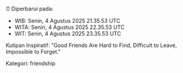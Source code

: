 ⏰ Diperbarui pada:
- WIB: Senin, 4 Agustus 2025 21.35.53 UTC
- WITA: Senin, 4 Agustus 2025 22.35.53 UTC
- WIT: Senin, 4 Agustus 2025 23.35.53 UTC

Kutipan Inspiratif:
"Good Friends Are Hard to Find, Difficult to Leave, Impossible to Forget."


Kategori: friendship

